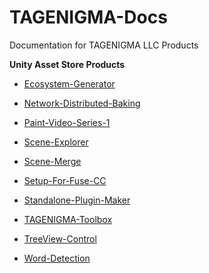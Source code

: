 TAGENIGMA-Docs
==============

Documentation for TAGENIGMA LLC Products

**Unity Asset Store Products**

* [Ecosystem-Generator](Ecosystem-Generator.md)

* [Network-Distributed-Baking](Network-Distributed-Baking.md)

* [Paint-Video-Series-1](Paint-Video-Series-1.md)

* [Scene-Explorer](Scene-Explorer.md)

* [Scene-Merge](Scene-Merge.md)

* [Setup-For-Fuse-CC](Setup-For-Fuse-CC) 

* [Standalone-Plugin-Maker](Standalone-Plugin-Maker.md)

* [TAGENIGMA-Toolbox](TAGENIGMA-Toolbox.md)

* [TreeView-Control](TreeView-Control.md)

* [Word-Detection](Word-Detection.md)
